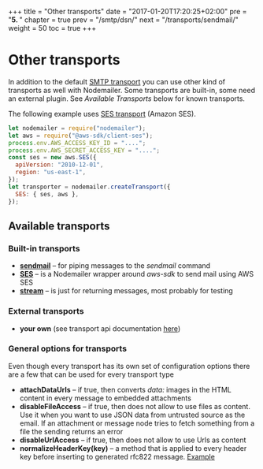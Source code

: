 +++
title = "Other transports"
date = "2017-01-20T17:20:25+02:00"
pre = "<b>5. </b>"
chapter = true
prev = "/smtp/dsn/"
next = "/transports/sendmail/"
weight = 50
toc = true
+++

# Other transports

In addition to the default [SMTP transport](/smtp/) you can use other kind of transports as well with Nodemailer. Some transports are built-in, some need an external plugin. See _Available Transports_ below for known transports.

The following example uses [SES transport](/transports/ses/) (Amazon SES).

```javascript
let nodemailer = require("nodemailer");
let aws = require("@aws-sdk/client-ses");
process.env.AWS_ACCESS_KEY_ID = "....";
process.env.AWS_SECRET_ACCESS_KEY = "....";
const ses = new aws.SES({
  apiVersion: "2010-12-01",
  region: "us-east-1",
});
let transporter = nodemailer.createTransport({
  SES: { ses, aws },
});
```

## Available transports

### Built-in transports

- **[sendmail](/transports/sendmail/)** – for piping messages to the _sendmail_ command
- **[SES](/transports/ses/)** – is a Nodemailer wrapper around _aws-sdk_ to send mail using AWS SES
- **[stream](/transports/stream/)** – is just for returning messages, most probably for testing

### External transports

- **your own** (see transport api documentation [here](/plugins/create/#transports))

### General options for transports

Even though every transport has its own set of configuration options there are a few that can be used for every transport type

- **attachDataUrls** – if true, then converts _data:_ images in the HTML content in every message to embedded attachments
- **disableFileAccess** – if true, then does not allow to use files as content. Use it when you want to use JSON data from untrusted source as the email. If an attachment or message node tries to fetch something from a file the sending returns an error
- **disableUrlAccess** – if true, then does not allow to use Urls as content
- **normalizeHeaderKey(key)** – a method that is applied to every header key before inserting to generated rfc822 message. [Example](https://github.com/nodemailer/nodemailer/blob/3e3ba4f30ad5a73f037f45d3e36a9361ca43a318/examples/custom-headers.js#L13-L14)
